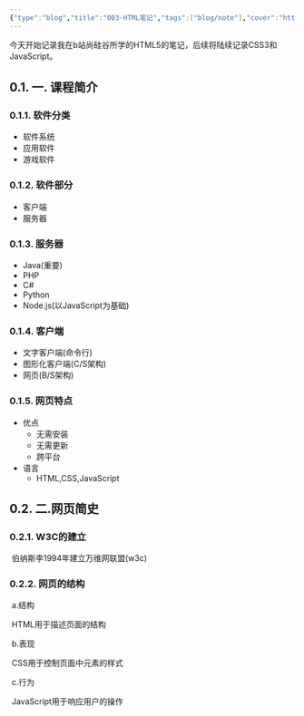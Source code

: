 ```yaml
---
{"type":"blog","title":"003-HTML笔记","tags":["blog/note"],"cover":"https://codertoro-img01.s3.ladydaily.com/img/material/HTML.jpg","categories":["学习笔记","编程语言","HTML"],"abbrlink":"a0ca7bc4","establish":"2022-01-26 11:28:29","dg-publish":true,"permalink":"/Blog/003-HTML笔记/","dgPassFrontmatter":true,"created":"2025-02-21T11:01:33.113+08:00","updated":"2025-03-03T20:52:50.228+08:00"}
---
```



<!-- [toc] -->

​		今天开始记录我在b站尚硅谷所学的HTML5的笔记，后续将陆续记录CSS3和JavaScript。

## 0.1. 一. 课程简介

### 0.1.1. 软件分类

- 软件系统
- 应用软件
- 游戏软件

<!--more-->

### 0.1.2. 软件部分

- 客户端
- 服务器

### 0.1.3. 服务器

- Java(重要)
- PHP
- C#
- Python
- Node.js(以JavaScript为基础)

### 0.1.4. 客户端

- 文字客户端(命令行)
- 图形化客户端(C/S架构)
- 网页(B/S架构)

### 0.1.5. 网页特点

- 优点
  - 无需安装
  - 无需更新
  - 跨平台
- 语言
  - HTML,CSS,JavaScript

## 0.2. 二.网页简史

### 0.2.1. W3C的建立

​	伯纳斯李1994年建立万维网联盟(w3c)

### 0.2.2. 网页的结构

​	 a.结构

​		HTML用于描述页面的结构

​	b.表现

​		CSS用于控制页面中元素的样式

​	c.行为

​		JavaScript用于响应用户的操作
